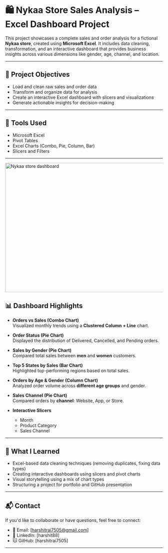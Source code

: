 # 🛍️ Nykaa Store Sales Analysis – Excel Dashboard Project

This project showcases a complete sales and order analysis for a fictional **Nykaa store**, created using **Microsoft Excel**. It includes data cleaning, transformation, and an interactive dashboard that provides business insights across various dimensions like gender, age, channel, and location.

---

## 📌 Project Objectives

- Load and clean raw sales and order data
- Transform and organize data for analysis
- Create an interactive Excel dashboard with slicers and visualizations
- Generate actionable insights for decision-making

---

## 🔧 Tools Used

- Microsoft Excel  
- Pivot Tables  
- Excel Charts (Combo, Pie, Column, Bar)  
- Slicers and Filters

---

<img width="1203" height="413" alt="Nykaa store dashboard" src="https://github.com/user-attachments/assets/2e854e20-f952-483c-873c-3f7f6425fda3" />


## 📊 Dashboard Highlights

- **Orders vs Sales (Combo Chart)**  
  Visualized monthly trends using a **Clustered Column + Line** chart.

- **Order Status (Pie Chart)**  
  Displayed the distribution of Delivered, Cancelled, and Pending orders.

- **Sales by Gender (Pie Chart)**  
  Compared total sales between **men** and **women** customers.

- **Top 5 States by Sales (Bar Chart)**  
  Highlighted top-performing regions based on total sales.

- **Orders by Age & Gender (Column Chart)**  
  Analyzed order volume across **different age groups** and gender.

- **Sales Channel (Pie Chart)**  
  Compared orders by **channel**: Website, App, or Store.

- **Interactive Slicers**  
  - Month  
  - Product Category  
  - Sales Channel
 
    
---

## 🧠 What I Learned

- Excel-based data cleaning techniques (removing duplicates, fixing data types)
- Creating interactive dashboards using slicers and pivot charts
- Visual storytelling using a mix of chart types
- Structuring a project for portfolio and GitHub presentation

---

## 📬 Contact

If you'd like to collaborate or have questions, feel free to connect:

- 📧 Email: [harshitrai7505@gmail.com]  
- 🔗 LinkedIn: [harshit88]  
- 🐱 GitHub: [harshitrai7505]

---









